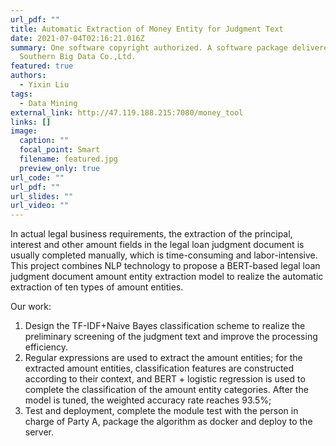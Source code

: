 ```yaml
---
url_pdf: ""
title: Automatic Extraction of Money Entity for Judgment Text
date: 2021-07-04T02:16:21.016Z
summary: One software copyright authorized. A software package delivered to
  Southern Big Data Co.,Ltd.
featured: true
authors:
  - Yixin Liu
tags:
  - Data Mining
external_link: http://47.119.188.215:7080/money_tool
links: []
image:
  caption: ""
  focal_point: Smart
  filename: featured.jpg
  preview_only: true
url_code: ""
url_pdf: ""
url_slides: ""
url_video: ""
---
```

In actual legal business requirements, the extraction of the principal, interest and other amount fields in the legal loan judgment document is usually completed manually, which is time-consuming and labor-intensive. This project combines NLP technology to propose a BERT-based legal loan judgment document amount entity extraction model to realize the automatic extraction of ten types of amount entities.

Our work:

1. Design the TF-IDF+Naive Bayes classification scheme to realize the preliminary screening of the judgment text and improve the processing efficiency.
2. Regular expressions are used to extract the amount entities; for the extracted amount entities, classification features are constructed according to their context, and BERT + logistic regression is used to complete the classification of the amount entity categories. After the model is tuned, the weighted accuracy rate reaches 93.5%;
3. Test and deployment, complete the module test with the person in charge of Party A, package the algorithm as docker and deploy to the server.
